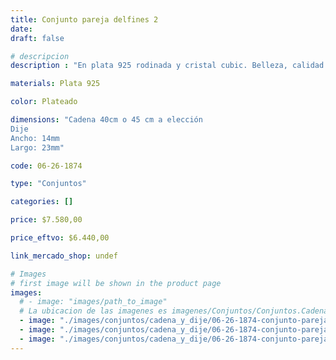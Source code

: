 ```yaml
---
title: Conjunto pareja delfines 2
date: 
draft: false

# descripcion
description : "En plata 925 rodinada y cristal cubic. Belleza, calidad y delicadeza."

materials: Plata 925

color: Plateado

dimensions: "Cadena 40cm o 45 cm a elección
Dije
Ancho: 14mm 
Largo: 23mm"

code: 06-26-1874

type: "Conjuntos"

categories: []

price: $7.580,00

price_eftvo: $6.440,00

link_mercado_shop: undef

# Images
# first image will be shown in the product page
images:
  # - image: "images/path_to_image"
  # La ubicacion de las imagenes es imagenes/Conjuntos/Conjuntos.Cadena y Dije/06-26-1874-conjunto-pareja-delfines-2
  - image: "./images/conjuntos/cadena_y_dije/06-26-1874-conjunto-pareja-delfines-2_a.jpg"
  - image: "./images/conjuntos/cadena_y_dije/06-26-1874-conjunto-pareja-delfines-2_b.jpg"
  - image: "./images/conjuntos/cadena_y_dije/06-26-1874-conjunto-pareja-delfines-2_c.jpg"
---
```

